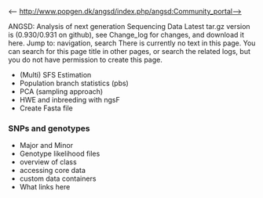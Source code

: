 <-- http://www.popgen.dk/angsd/index.php/angsd:Community_portal-->

ANGSD: Analysis of next generation Sequencing Data
Latest tar.gz version is (0.930/0.931 on github), see Change_log for changes, and download it  here.
Jump to: navigation, search
There is currently no text in this page. You can search for this page title in other pages, or search the related logs, but you do not have permission to create this page.
* (Multi) SFS Estimation
* Population branch statistics (pbs)
* PCA (sampling approach)
* HWE and inbreeding with ngsF
* Create Fasta file
### SNPs and genotypes
* Major and Minor
* Genotype likelihood files
* overview of class
* accessing core data
* custom data containers
* What links here